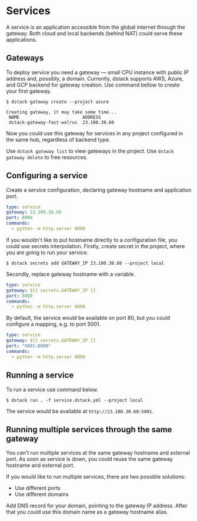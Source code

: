 # Services

A service is an application accessible from the global internet through the gateway.
Both cloud and local backends (behind NAT) could serve these applications.

## Gateways

To deploy service you need a gateway — small CPU instance with public IP address and, possibly, a domain.
Currently, dstack supports AWS, Azure, and GCP backend for gateway creation.
Use command bellow to create your first gateway.

```shell
$ dstack gateway create --project azure

Creating gateway, it may take some time...
 NAME                        ADDRESS    
 dstack-gateway-fast-walrus  23.100.30.60 

```

Now you could use this gateway for services in any project configured in the same hub,
regardless of backend type.

Use `dstack gateway list` to view gateways in the project. Use `dstack gateway delete` to free resources.

## Configuring a service

Create a service configuration, declaring gateway hostname and application port.

```yaml
type: service
gateway: 23.100.30.60
port: 8000
commands:
  - python -m http.server 8000
```

If you wouldn't like to put hostname directly to a configuration file, you could use secrets interpolation.
Firstly, create secret in the project, where you are going to run your service.

```shell
$ dstack secrets add GATEWAY_IP 23.100.30.60 --project local
```

Secondly, replace gateway hostname with a variable.

```yaml
type: service
gateway: ${{ secrets.GATEWAY_IP }}
port: 8000
commands:
  - python -m http.server 8000
```

By default, the service would be available on port 80, but you could configure a mapping, e.g. to port 5001.

```yaml
type: service
gateway: ${{ secrets.GATEWAY_IP }}
port: "5001:8000"
commands:
  - python -m http.server 8000
```

## Running a service

To run a service use command below.

```shell
$ dstack run . -f service.dstack.yml --project local
```

The service would be available at `http://23.100.30.60:5001`.


## Running multiple services through the same gateway

You can't run multiple services at the same gateway hostname and external port.
As soon as service is down, you could reuse the same gateway hostname and external port.

If you would like to run multiple services, there are two possible solutions:

- Use different ports
- Use different domains

Add DNS record for your domain, pointing to the gateway IP address.
After that you could use this domain name as a gateway hostname alias.
